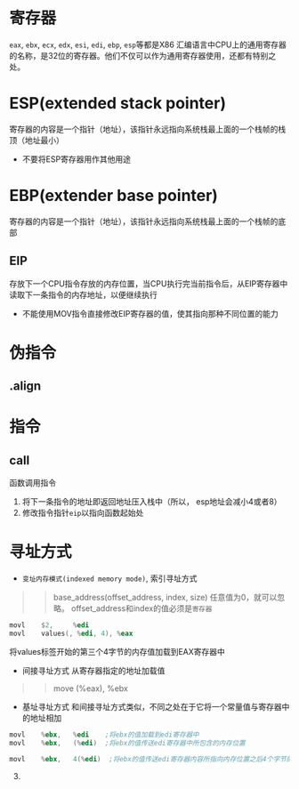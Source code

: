 # 寄存器
`eax`, `ebx`, `ecx`, `edx`, `esi`, `edi`, `ebp`, `esp`等都是X86 汇编语言中CPU上的通用寄存器的名称，是32位的寄存器。他们不仅可以作为通用寄存器使用，还都有特别之处。

# ESP(extended stack pointer)
寄存器的内容是一个指针（地址），该指针永远指向系统栈最上面的一个栈帧的栈顶（地址最小）

* 不要将ESP寄存器用作其他用途

# EBP(extender base pointer)
寄存器的内容是一个指针（地址），该指针永远指向系统栈最上面的一个栈帧的底部

## EIP 
存放下一个CPU指令存放的内存位置，当CPU执行完当前指令后，从EIP寄存器中读取下一条指令的内存地址，以便继续执行

* 不能使用MOV指令直接修改EIP寄存器的值，使其指向那种不同位置的能力

# 伪指令

## .align

## 

# 指令

## call
函数调用指令
1. 将下一条指令的地址即返回地址压入栈中（所以， esp地址会减小4或者8）
2. 修改指令指针`eip`以指向函数起始处

# 寻址方式
* `变址内存模式(indexed memory mode)`, 索引寻址方式
>> base_address(offset_address, index, size)
任意值为0，就可以忽略。 offset_address和index的值必须是`寄存器`

```asm
movl    $2,     %edi
movl    values(, %edi, 4), %eax
```
将values标签开始的第三个4字节的内存值加载到EAX寄存器中

* 间接寻址方式
从寄存器指定的地址加载值
>> move (%eax), %ebx

* 基址寻址方式
和间接寻址方式类似，不同之处在于它将一个常量值与寄存器中的地址相加
```asm
movl    %ebx,   %edi    ;将ebx的值加载到edi寄存器中
movl    %ebx,   (%edi)  ;将ebx的值传送edi寄存器中所包含的内存位置

movl    %ebx,   4(%edi)  ;将ebx的值传送edi寄存器内容所指向内存位置之后4个字节的内存位置
```

3. 